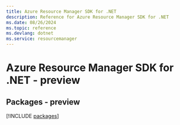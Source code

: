 ```yaml
---
title: Azure Resource Manager SDK for .NET
description: Reference for Azure Resource Manager SDK for .NET
ms.date: 08/26/2024
ms.topic: reference
ms.devlang: dotnet
ms.service: resourcemanager
---
```

# Azure Resource Manager SDK for .NET - preview
## Packages - preview
[!INCLUDE [packages](resource-manager-index.md)]